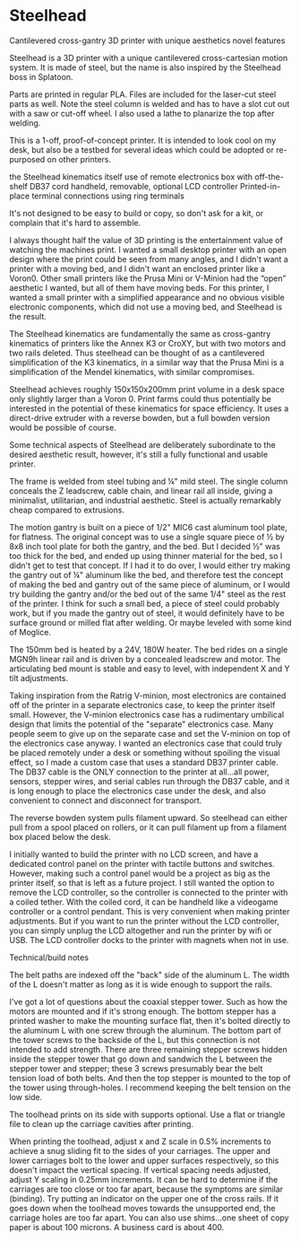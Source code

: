 # Steelhead
Cantilevered cross-gantry 3D printer with unique aesthetics novel features


Steelhead is a 3D printer with a unique cantilevered cross-cartesian motion system. It is made of steel, but the name is also inspired by the Steelhead boss in Splatoon.

Parts are printed in regular PLA. Files are included for the laser-cut steel parts as well. Note the steel column is welded and has to have a slot cut out with a saw or cut-off wheel. I also used a lathe to planarize the top after welding.

This is a 1-off, proof-of-concept printer. It is intended to look cool on my desk, but also be a testbed for several ideas which could be adopted or re-purposed on other printers. 

the Steelhead kinematics itself
use of remote electronics box with off-the-shelf DB37 cord
handheld, removable, optional LCD controller
Printed-in-place terminal connections using ring terminals

It's not designed to be easy to build or copy, so don't ask for a kit, or complain that it's hard to assemble.  

I always thought half the value of 3D printing is the entertainment value of watching the machines print. I wanted a small desktop printer with an open design where the print could be seen from many angles, and I didn't want a printer with a moving bed, and I didn't want an enclosed printer like a Voron0. Other
small printers like the Prusa Mini or V-Minion had the “open” aesthetic I wanted, but all of them have moving beds. For this printer, I wanted a small printer with a simplified appearance and no obvious visible electronic components, which did not use a moving bed, and Steelhead is the result.

The Steelhead kinematics are fundamentally the same as cross-gantry kinematics of printers like the Annex K3 or CroXY, but with two motors and two rails deleted. Thus steelhead can be thought of as a cantilevered simplification of the K3 kinematics, in a similar way that the Prusa Mini is a simplification of the Mendel kinematics, with similar compromises. 

Steelhead achieves roughly 150x150x200mm  print volume in a desk space only slightly larger than a Voron 0. Print farms could thus potentially be interested in the potential of these kinematics for space efficiency. It uses a direct-drive extruder with a reverse bowden, but a full bowden version would be possible of course. 

Some technical aspects of Steelhead are deliberately subordinate to the desired aesthetic result, however, it's still a fully functional and usable printer. 

The frame is welded from steel tubing and ¼" mild steel. The single column conceals the Z leadscrew, cable chain, and linear rail all inside, giving a minimalist, utilitarian, and industrial aesthetic. Steel is actually remarkably cheap compared to extrusions. 

The motion gantry is built on a piece of 1/2" MIC6 cast aluminum tool plate, for flatness. The original concept was to use a single square piece of ½ by 8x8 inch tool plate for both the gantry, and the bed. But I decided ½" was too thick for the bed, and ended up using thinner material for the bed, so I didn't get to test that concept. If I had it to do over, I would either try making the gantry out of ¼" aluminum like the bed, and therefore test the concept of making the bed and gantry out of the same piece of aluminum, or I would try building the gantry and/or the bed out of the same 1/4" steel as the rest of the printer. I think for such a small bed, a piece of steel could probably work, but if you made the gantry out of steel, it would definitely have to be surface ground or milled flat after welding. Or maybe leveled with some kind of Moglice. 

The 150mm bed is heated by a 24V, 180W heater. The bed rides on a single MGN9h linear rail and is driven by a concealed leadscrew and motor. The articulating bed mount is stable and easy to level, with independent X and Y tilt adjustments. 

Taking inspiration from the Ratrig V-minion, most electronics are contained off of the printer in a separate electronics case, to keep the printer itself small. However, the V-minion electronics case has a rudimentary umbilical design that limits the potential of the "separate" electronics case. Many people seem to give up on the separate case and set the V-minion on top of the electronics case anyway. I wanted an electronics case that could truly be placed remotely under a desk or something without spoiling the visual effect, so I made a custom case that uses a standard DB37 printer cable. The DB37 cable is the ONLY connection to the printer at all...all power, sensors, stepper wires, and serial cables run through the DB37 cable, and it is long enough to place the electronics case under the desk, and also convenient to connect and disconnect for transport.  

The reverse bowden system pulls filament upward. So steelhead can either pull from a spool placed on rollers, or it can pull filament up from a filament box placed below the desk. 

I initially wanted to build the printer with no LCD screen, and have a dedicated control panel on the printer with tactile buttons and switches. However, making such a control panel would be a project as big as the printer itself, so that is left as a future project. I still wanted the option to remove the LCD controller, so the controller is connected to the printer with a coiled tether. With the coiled cord, it can be handheld like a videogame controller or a control pendant. This is very convenient when making printer adjustments. But if you want to run the printer without the LCD controller, you can simply unplug the LCD altogether and run the printer by wifi or USB. The LCD controller docks to the printer with magnets when not in use.  

Technical/build notes 

The belt paths are indexed off the "back" side of the aluminum L. The width of the L doesn't matter as long as it is wide enough to support the rails. 

I've got a lot of questions about the coaxial stepper tower. Such as how the motors are mounted and if it's strong enough. The bottom stepper has a printed washer to make the mounting surface flat, then it's bolted directly to the aluminum L with one screw through the aluminum. The bottom part of the tower screws to the backside of the L, but this connection is not intended to add strength. There are three remaining stepper screws hidden inside the stepper tower that go down and sandwich the L between the stepper tower and stepper; these 3 screws presumably bear the belt tension load of both belts. And then the top stepper is mounted to the top of the tower using through-holes. I recommend keeping the belt tension on the low side. 

The toolhead prints on its side with supports optional. Use a flat or triangle file to clean up the carriage cavities after printing. 

When printing the toolhead, adjust x and Z scale in 0.5% increments to achieve a snug sliding fit to the sides of your carriages. The upper and lower carriages bolt to the lower and upper surfaces respectively, so this doesn't impact the vertical spacing. If vertical spacing needs adjusted, adjust Y scaling in 0.25mm increments. It can be hard to determine if the carriages are too close or too far apart, because the symptoms are similar (binding). Try putting an indicator on the upper one of the cross rails. If it goes down when the toolhead moves towards the unsupported end, the carriage holes are too far apart. You can also use shims...one sheet of copy paper is about 100 microns. A business card is about 400. 
